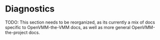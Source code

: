 # Diagnostics

TODO: This section needs to be reorganized, as its currently a mix of docs
specific to OpenVMM-the-VMM docs, as well as more general OpenVMM-the-project
docs.
